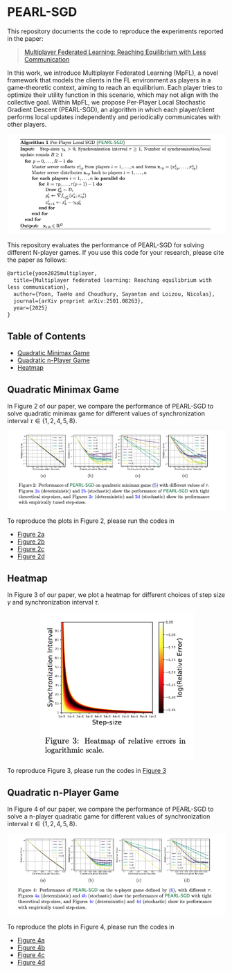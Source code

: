 # PEARL-SGD

This repository documents the code to reproduce the experiments reported in the paper:
> [Multiplayer Federated Learning: Reaching Equilibrium with Less Communication](https://arxiv.org/pdf/2501.08263?)

In this work, we introduce Multiplayer Federated Learning (MpFL), a novel framework that models the clients in the FL environment as players in a game-theoretic context, aiming to reach an equilibrium. Each player tries to optimize their utility function in this scenario, which may not align with the collective goal. Within MpFL, we propose Per-Player Local Stochastic Gradient Descent (PEARL-SGD), an algorithm in which each player/client performs local updates independently and periodically communicates with other players.

<p align="center">
  <img src="images/algorithm.png" alt="Algorithm">
</p>

This repository evaluates the performance of PEARL-SGD for solving different N-player games. If you use this code for your research, please cite the paper as follows:

```
@article{yoon2025multiplayer,
  title={Multiplayer federated learning: Reaching equilibrium with less communication},
  author={Yoon, TaeHo and Choudhury, Sayantan and Loizou, Nicolas},
  journal={arXiv preprint arXiv:2501.08263},
  year={2025}
}
```

## Table of Contents

<!--ts-->
   * [Quadratic Minimax Game](#quadratic-minimax-game)
   * [Quadratic n-Player Game](#quadratic-n-player-game)
   * [Heatmap](#heatmap)
<!--te-->

## Quadratic Minimax Game
In Figure 2 of our paper, we compare the performance of PEARL-SGD to solve quadratic minimax game for different values of synchronization interval $\tau \in \{ 1, 2, 4, 5, 8 \}$. 

<p align="center">
  <img src="images/fig2.png" alt="Quadratic Minimax Game">
</p>

To reproduce the plots in Figure 2, please run the codes in 
  - [Figure 2a](codes/QGv21.ipynb)
  - [Figure 2b](codes/QGv19.ipynb)
  - [Figure 2c](codes/QGv17.ipynb)
  - [Figure 2d](codes/QGv16.ipynb)

## Heatmap
In Figure 3 of our paper, we plot a heatmap for different choices of step size $\gamma$ and synchronization interval $\tau$. 

<p align="center">
  <img src="images/heatmap.png" alt="Heatmap">
</p>

To reproduce Figure 3, please run the codes in [Figure 3](codes/QGdetv1.ipynb)
  
## Quadratic n-Player Game
In Figure 4 of our paper, we compare the performance of PEARL-SGD to solve a n-player quadratic game for different values of synchronization interval $\tau \in \{ 1, 2, 4, 5, 8 \}$. 

<p align="center">
  <img src="images/fig4.png" alt="Quadratic n-Player Game">
</p>

To reproduce the plots in Figure 4, please run the codes in 
  - [Figure 4a](codes/NPv8.ipynb)
  - [Figure 4b](codes/NPv3.ipynb)
  - [Figure 4c](codes/NPv10.ipynb)
  - [Figure 4d](codes/NPv6.ipynb)



